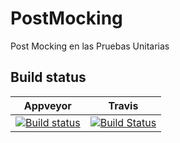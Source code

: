 # PostMocking
Post Mocking en las Pruebas Unitarias

## Build status
|Appveyor|Travis|
|--------|------|
|[![Build status](https://ci.appveyor.com/api/projects/status/d78ptw53eqoi5k61?svg=true)](https://ci.appveyor.com/project/kabestrus/postmocking)|[![Build Status](https://travis-ci.org/FixedBuffer/PostMocking.svg?branch=master)](https://travis-ci.org/FixedBuffer/PostMocking)|
